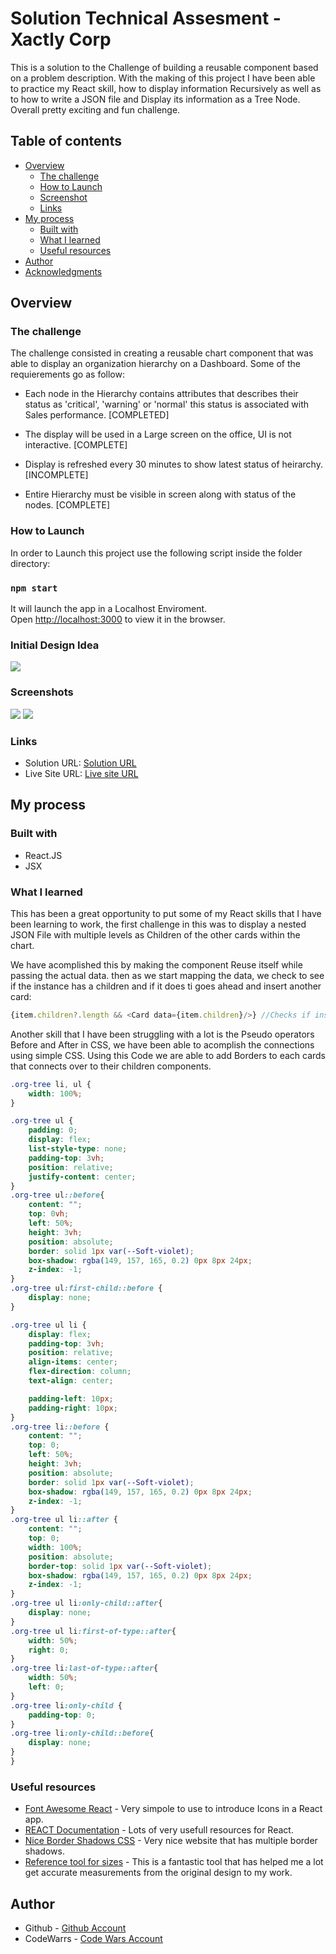 # Solution Technical Assesment - Xactly Corp

This is a solution to the Challenge of building a reusable component based on a problem description. With the making of this project I have been able to practice my React skill, how to display information Recursively as well as to how to write a JSON file and Display its information as a Tree Node. Overall pretty exciting and fun challenge.

## Table of contents

- [Overview](#overview)
  - [The challenge](#the-challenge)
  - [How to Launch](#How-to-Launch)
  - [Screenshot](#screenshots)
  - [Links](#links)
- [My process](#my-process)
  - [Built with](#built-with)
  - [What I learned](#what-i-learned)
  - [Useful resources](#useful-resources)
- [Author](#author)
- [Acknowledgments](#acknowledgments)


## Overview

### The challenge

The challenge consisted in creating a reusable chart component that was able to display an organization hierarchy on a Dashboard. Some of the requierements go as follow:

- Each node in the Hierarchy contains attributes that describes their status as 'critical', 'warning' or 'normal' this status is associated with Sales performance. [COMPLETED]

- The display will be used in a Large screen on the office, UI is not interactive. [COMPLETE]

- Display is refreshed every 30 minutes to show latest status of heirarchy. [INCOMPLETE]

- Entire Hierarchy must be visible in screen along with status of the nodes. [COMPLETE]

### How to Launch

In order to Launch this project use the following script inside the folder directory:

### `npm start`

It will launch the app in a Localhost Enviroment.\
Open [http://localhost:3000](http://localhost:3000) to view it in the browser.

### Initial Design Idea

![](/screenshot/guideIdea.png)


### Screenshots

![](/screenshot/screenshot1.png)
![](/screenshot/screenshot2.png)


### Links

- Solution URL: [Solution URL](https://github.com/ibendiburg/react-org-chart-component)
- Live Site URL: [Live site URL](https://react-org-chart-component.netlify.app/)

## My process

### Built with

- React.JS
- JSX

### What I learned

This has been a great opportunity to put some of my React skills that I have been learning to work, the first challenge in this was to display a nested JSON File with multiple levels as Children of the other cards within the chart.

We have acomplished this by making the component Reuse itself while passing the actual data. then as we start mapping the data, we check to see if the instance has a children and if it does ti goes ahead and insert another card:

```js
{item.children?.length && <Card data={item.children}/>} //Checks if instance has Children
```
Another skill that I have been struggling with a lot is the Pseudo operators Before and After in CSS, we have been able to acomplish the connections using simple CSS. Using this Code we are able to add Borders to each cards that connects over to their children components.

```css
.org-tree li, ul {
    width: 100%;
}

.org-tree ul {
    padding: 0;
    display: flex;
    list-style-type: none;
    padding-top: 3vh;
    position: relative;
    justify-content: center;
}
.org-tree ul::before{
    content: "";
    top: 0vh;
    left: 50%;
    height: 3vh;
    position: absolute;
    border: solid 1px var(--Soft-violet);
    box-shadow: rgba(149, 157, 165, 0.2) 0px 8px 24px;
    z-index: -1;
}
.org-tree ul:first-child::before {
    display: none;
}

.org-tree ul li {
    display: flex;
    padding-top: 3vh;
    position: relative;
    align-items: center;
    flex-direction: column;
    text-align: center;

    padding-left: 10px;
    padding-right: 10px;
}
.org-tree li::before {
    content: "";
    top: 0;
    left: 50%;
    height: 3vh;
    position: absolute;
    border: solid 1px var(--Soft-violet);
    box-shadow: rgba(149, 157, 165, 0.2) 0px 8px 24px;
    z-index: -1;
}
.org-tree ul li::after {
    content: "";
    top: 0;
    width: 100%;
    position: absolute;
    border-top: solid 1px var(--Soft-violet);
    box-shadow: rgba(149, 157, 165, 0.2) 0px 8px 24px;
    z-index: -1;
}
.org-tree ul li:only-child::after{
    display: none;
}
.org-tree ul li:first-of-type::after{
    width: 50%;
    right: 0;
}
.org-tree li:last-of-type::after{
    width: 50%;
    left: 0;
}
.org-tree li:only-child {
    padding-top: 0;
}
.org-tree li:only-child::before{
    display: none;
}
}
```

### Useful resources
- [Font Awesome React](https://fontawesome.com/v5.15/how-to-use/on-the-web/using-with/react) - Very simpole to use to introduce Icons in a React app.
- [REACT Documentation](https://reactjs.org/docs/getting-started.html) - Lots of very usefull resources for React.
- [Nice Border Shadows CSS](https://getcssscan.com/css-box-shadow-examples) - Very nice website that has multiple border shadows.
- [Reference tool for sizes](https://www.pureref.com/) - This is a fantastic tool that has helped me a lot get accurate measurements from the original design to my work.


## Author
- Github - [Github Account](https://github.com/ibendiburg)
- CodeWarrs - [Code Wars Account](https://www.codewars.com/users/ibendiburg)

